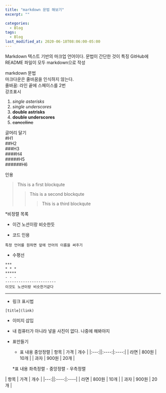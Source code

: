```yaml
---  
title: "markdown 문법 해보기"  
excerpt: ""  

categories:  
  - Blog  
tags:  
  - Blog  
last_modified_at: 2020-06-18T08:06:00-05:00  
---  
```



Markdown
텍스트 기반의 마크업 언어이다. 문법이 간단한 것이 특징
GitHub에 README 파일이 모두 markdown으로 작성

markdown 문법  
마크다운은 줄바꿈을 인식하지 않는다.  
줄바꿈: 라인 끝에 스페이스를 2번  
강조표시  
1. *single asterisks*  
2. _single underscores_  
3. **double astrisks**  
4. __double underscores__  
5. ~~cancelline~~  

글머리 달기  
#H1  
##H2  
###H3  
####H4  
#####H5  
######H6  

인용  
>This is a first blockqute  
>>This is a second blockqute  
>>>This is a third blockqute  

*비정렬 목록  
 * 이건 노션이랑 비슷한듯  
 
* 코드 인용
```
특정 언어를 원하면 앞에 언어의 이름을 써주기
```

* 수평선
```
***
* * *
*****
- - -
-----------------------
이것도 노션이랑 비슷한거같다
```
------------------------

* 링크 표시법
```
[title](link)
```

* 이미지 삽입
 * 내 컴퓨터가 아니라 넣을 사진이 없다. 나중에 해봐야지  

* 표만들기
  * 표 내용 중앙정렬
| 항목 | 가격 | 개수 |
|:---:||:----:|:----:|
| 라면 | 800원 | 10개 |
| 과자 | 900원 | 20개 |

  *표 내용 좌측정렬 - 중앙정렬 - 우측정렬

| 항목 | 가격 | 개수 |
|---:||:----:|:----|
| 라면 | 800원 | 10개 |
| 과자 | 900원 | 20개 |








